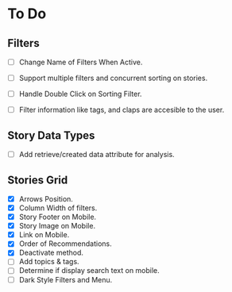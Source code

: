 # To Do

## Filters
* [ ] Change Name of Filters When Active.
* [ ] Support multiple filters and concurrent sorting on stories.
* [ ] Handle Double Click on Sorting Filter.
* [ ] Filter information like tags, and claps are accesible to the user.


## Story Data Types
* [ ] Add retrieve/created data attribute for analysis.


## Stories Grid
* [X] Arrows Position.
* [X] Column Width of filters.
* [X] Story Footer on Mobile.
* [X] Story Image on Mobile.
* [X] Link on Mobile.
* [X] Order of Recommendations.
* [X] Deactivate method.
* [ ] Add topics & tags.
* [ ] Determine if display search text on mobile.
* [ ] Dark Style Filters and Menu.

